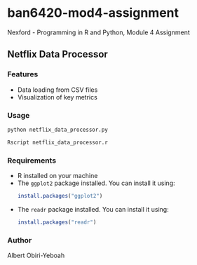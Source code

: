 # ban6420-mod4-assignment
Nexford - Programming in R and Python, Module 4 Assignment
## Netflix Data Processor


### Features
- Data loading from CSV files
- Visualization of key metrics

### Usage
```bash
python netflix_data_processor.py
```
```bash
Rscript netflix_data_processor.r
```

### Requirements
- R installed on your machine
- The `ggplot2` package installed. You can install it using:
    ```r
    install.packages("ggplot2")
    ```
- The `readr` package installed. You can install it using:
    ```r
    install.packages("readr")
    ```

### Author
Albert Obiri-Yeboah